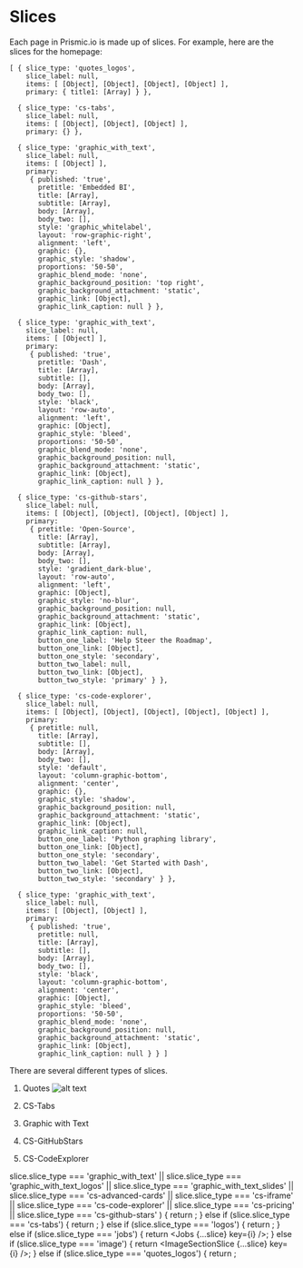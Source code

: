# Slices

Each page in Prismic.io is made up of slices. For example, here are the slices for the homepage:

```
[ { slice_type: 'quotes_logos',
    slice_label: null,
    items: [ [Object], [Object], [Object], [Object] ],
    primary: { title1: [Array] } },

  { slice_type: 'cs-tabs',
    slice_label: null,
    items: [ [Object], [Object], [Object] ],
    primary: {} },

  { slice_type: 'graphic_with_text',
    slice_label: null,
    items: [ [Object] ],
    primary:
     { published: 'true',
       pretitle: 'Embedded BI',
       title: [Array],
       subtitle: [Array],
       body: [Array],
       body_two: [],
       style: 'graphic_whitelabel',
       layout: 'row-graphic-right',
       alignment: 'left',
       graphic: {},
       graphic_style: 'shadow',
       proportions: '50-50',
       graphic_blend_mode: 'none',
       graphic_background_position: 'top right',
       graphic_background_attachment: 'static',
       graphic_link: [Object],
       graphic_link_caption: null } },

  { slice_type: 'graphic_with_text',
    slice_label: null,
    items: [ [Object] ],
    primary:
     { published: 'true',
       pretitle: 'Dash',
       title: [Array],
       subtitle: [],
       body: [Array],
       body_two: [],
       style: 'black',
       layout: 'row-auto',
       alignment: 'left',
       graphic: [Object],
       graphic_style: 'bleed',
       proportions: '50-50',
       graphic_blend_mode: 'none',
       graphic_background_position: null,
       graphic_background_attachment: 'static',
       graphic_link: [Object],
       graphic_link_caption: null } },

  { slice_type: 'cs-github-stars',
    slice_label: null,
    items: [ [Object], [Object], [Object], [Object] ],
    primary:
     { pretitle: 'Open-Source',
       title: [Array],
       subtitle: [Array],
       body: [Array],
       body_two: [],
       style: 'gradient_dark-blue',
       layout: 'row-auto',
       alignment: 'left',
       graphic: [Object],
       graphic_style: 'no-blur',
       graphic_background_position: null,
       graphic_background_attachment: 'static',
       graphic_link: [Object],
       graphic_link_caption: null,
       button_one_label: 'Help Steer the Roadmap',
       button_one_link: [Object],
       button_one_style: 'secondary',
       button_two_label: null,
       button_two_link: [Object],
       button_two_style: 'primary' } },

  { slice_type: 'cs-code-explorer',
    slice_label: null,
    items: [ [Object], [Object], [Object], [Object], [Object] ],
    primary:
     { pretitle: null,
       title: [Array],
       subtitle: [],
       body: [Array],
       body_two: [],
       style: 'default',
       layout: 'column-graphic-bottom',
       alignment: 'center',
       graphic: {},
       graphic_style: 'shadow',
       graphic_background_position: null,
       graphic_background_attachment: 'static',
       graphic_link: [Object],
       graphic_link_caption: null,
       button_one_label: 'Python graphing library',
       button_one_link: [Object],
       button_one_style: 'secondary',
       button_two_label: 'Get Started with Dash',
       button_two_link: [Object],
       button_two_style: 'secondary' } },

  { slice_type: 'graphic_with_text',
    slice_label: null,
    items: [ [Object], [Object] ],
    primary:
     { published: 'true',
       pretitle: null,
       title: [Array],
       subtitle: [],
       body: [Array],
       body_two: [],
       style: 'black',
       layout: 'column-graphic-bottom',
       alignment: 'center',
       graphic: [Object],
       graphic_style: 'bleed',
       proportions: '50-50',
       graphic_blend_mode: 'none',
       graphic_background_position: null,
       graphic_background_attachment: 'static',
       graphic_link: [Object],
       graphic_link_caption: null } } ]
```

There are several different types of slices.

1. Quotes
![alt text](https://s3-us-west-1.amazonaws.com/plotly-tutorials/slices_examples/quotes.png "Quotes Slice")

2. CS-Tabs
3. Graphic with Text
4. CS-GitHubStars
5. CS-CodeExplorer

slice.slice_type === 'graphic_with_text' ||
              slice.slice_type === 'graphic_with_text_logos' ||
              slice.slice_type === 'graphic_with_text_slides' ||
              slice.slice_type === 'cs-advanced-cards' ||
              slice.slice_type === 'cs-iframe' ||
              slice.slice_type === 'cs-code-explorer' ||
              slice.slice_type === 'cs-pricing' ||
              slice.slice_type === 'cs-github-stars'
            ) {
              return <ContentSection key={i} data={slice} />;
            } else if (slice.slice_type === 'cs-tabs') {
              return <TabsSlice key={shortid.generate()} data={slice} />;
            } else if (slice.slice_type === 'logos') {
              return <LogosSlice key={shortid.generate()} data={slice} />;
            } else if (slice.slice_type === 'jobs') {
              return <Jobs {...slice} key={i} />;
            } else if (slice.slice_type === 'image') {
              return <ImageSectionSlice {...slice} key={i} />;
            } else if (slice.slice_type === 'quotes_logos') {
              return <Quotes data={slice} />;

